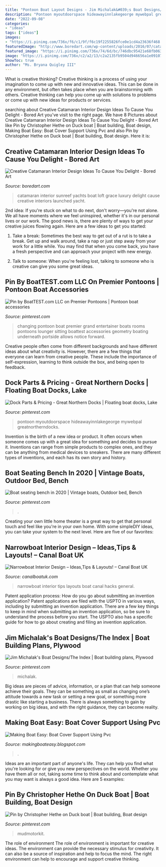 ```yaml
---
title: "Pontoon Boat Layout Designs - Jim Michalak&#039;s Boat Designs/the Index"
description: "Pontoon myoutdoorspace hideawayinnlakegeorge mywebpal greatnortherndocks"
date: "2022-09-08"
categories:
- "ideas"
tags: ["ideas"]
images:
- "https://i.pinimg.com/736x/f6/c1/9f/f6c19f2255826fce0e1cd4a23636f468.jpg"
featuredImage: "http://www.boredart.com/wp-content/uploads/2016/07/catamaran-interior-designs-2.jpg"
featured_image: "https://i.pinimg.com/736x/74/6d/bc/746dbc95421e68fb063ad468a93b5f52.jpg"
image: "https://i.pinimg.com/736x/c2/a2/13/c2a2135fb9504d946656a1e0910711a7--changing-room-sitting-rooms.jpg"
ShowToc: true
author: "Ms. Bryana Quigley III"
---
```



What is creative thinking?
Creative thinking is a process of using your imagination to come up with new and innovative ideas. This can be done in any environment, but often takes place when you are brainstorming with others. Creative thinking can help you come up with solutions to problems or come up with new ideas for products or services.

	

		
searching about Creative Catamaran Interior Design Ideas To Cause You Delight - Bored Art you've visit to the right page. We have 8 Pictures about Creative Catamaran Interior Design Ideas To Cause You Delight - Bored Art like Pin by Christopher Hethe on Duck boat | Boat building, Boat design, Making Boat Easy: Boat Cover Support Using Pvc and also Pin by Christopher Hethe on Duck boat | Boat building, Boat design. Here it is:
		
    
## Creative Catamaran Interior Design Ideas To Cause You Delight - Bored Art

<img loading=lazy src="http://www.boredart.com/wp-content/uploads/2016/07/catamaran-interior-designs-2.jpg" onerror="this.onerror=null;this.src='https://tse4.mm.bing.net/th?id=OIP.dClEMMYp22U5OQ0MZ4-PKQHaLH&amp;pid=15.1';" alt="Creative Catamaran Interior Design Ideas To Cause You Delight - Bored Art">

_Source: boredart.com_

>catamaran interior sunreef yachts boat loft grace luxury delight cause creative interiors launched yacht. 

	

2nd idea:
If you're stuck on what to do next, don't worry—you're not alone. We all have moments where we feel uninspired, whether it's in our personal lives or our work. The good news is, there are plenty of ways to get your creative juices flowing again.
Here are a few ideas to get you started:

1. Take a break: Sometimes the best way to get out of a rut is to take a break. Get up and walk around, take a nap or just step away from your work for a little while. You may find that when you come back, you have a fresh perspective and can approach your project with new energy.

2. Talk to someone: When you're feeling lost, talking to someone who is creative can give you some great ideas.

    
## Pin By BoatTEST.com LLC On Premier Pontoons | Pontoon Boat Accessories

<img loading=lazy src="https://i.pinimg.com/736x/c2/a2/13/c2a2135fb9504d946656a1e0910711a7--changing-room-sitting-rooms.jpg" onerror="this.onerror=null;this.src='https://tse3.mm.bing.net/th?id=OIP.3OtnbBWbm9C7u__Rjzfp6wHaE7&amp;pid=15.1';" alt="Pin by BoatTEST.com LLC on Premier Pontoons | Pontoon boat accessories">

_Source: pinterest.com_

>changing pontoon boat premier grand entertainer boats rooms pontoons lounger sitting boattest accessories geometry boating underneath portside allows notice forward. 

	

Creative people often come from different backgrounds and have different ideas about what creativity is. However, there are a few things that everyone can learn from creative people. These include the importance of self-expression, learning to think outside the box, and being open to feedback.

    
## Dock Parts &amp; Pricing - Great Northern Docks | Floating Boat Docks, Lake

<img loading=lazy src="https://i.pinimg.com/736x/76/16/77/7616776108ed797ebe8324b9ee56638d.jpg" onerror="this.onerror=null;this.src='https://tse1.mm.bing.net/th?id=OIP.rggQaAHPzRtI26eHj2ePjgHaRB&amp;pid=15.1';" alt="Dock Parts &amp; Pricing - Great Northern Docks | Floating boat docks, Lake">

_Source: pinterest.com_

>pontoon myoutdoorspace hideawayinnlakegeorge mywebpal greatnortherndocks. 

	

Invention is the birth of a new idea or product. It often occurs when someone comes up with a great idea for something and decides to pursue it. Inventions can range from simple products to complex ones, and they can be anything from medical devices to sneakers. There are many different types of inventions, and each has its own story and history.

    
## Boat Seating Bench In 2020 | Vintage Boats, Outdoor Bed, Bench

<img loading=lazy src="https://i.pinimg.com/736x/74/6d/bc/746dbc95421e68fb063ad468a93b5f52.jpg" onerror="this.onerror=null;this.src='https://tse2.mm.bing.net/th?id=OIP.zJvzjhmBkzAn0lA6m-b0KgHaFj&amp;pid=15.1';" alt="Boat seating bench in 2020 | Vintage boats, Outdoor bed, Bench">

_Source: pinterest.com_

>. 

	

Creating your own little home theater is a great way to get that personal touch and feel like you're in your own home. With some simpleDIY ideas, you can take your system to the next level. Here are five of our favorites: 

    
## Narrowboat Interior Design – Ideas,Tips &amp; Layouts! – Canal Boat UK

<img loading=lazy src="https://canalboatuk.com/wp-content/uploads/2020/07/narrowboat-interior-example.jpg" onerror="this.onerror=null;this.src='https://tse4.mm.bing.net/th?id=OIP.gjQ5_HwDWDo4UQfPtf-tLAHaLG&amp;pid=15.1';" alt="Narrowboat Interior Design – Ideas,Tips &amp; Layouts! – Canal Boat UK">

_Source: canalboatuk.com_

>narrowboat interior tips layouts boat canal hacks general. 

	

Patent application process: How do you go about submitting an invention application?
Patent applications are filed with the USPTO in various ways, including by submitting an invention application. There are a few key things to keep in mind when submitting an invention application, so be sure to understand the process before you start. The USPTO also has a specific guide for how to go about creating and filing an invention application.

    
## Jim Michalak&#039;s Boat Designs/The Index | Boat Building Plans, Plywood

<img loading=lazy src="https://i.pinimg.com/736x/f6/c1/9f/f6c19f2255826fce0e1cd4a23636f468.jpg" onerror="this.onerror=null;this.src='https://tse3.mm.bing.net/th?id=OIP.1NUDlELDr3Hua_C4TvDD0gHaEK&amp;pid=15.1';" alt="Jim Michalak&#039;s Boat Designs/The Index | Boat building plans, Plywood">

_Source: pinterest.com_

>michalak. 

	

Big ideas are pieces of advice, information, or a plan that can help someone achieve their goals. They can be something as small as changing one’s attitude towards a new task or setting a new goal, or something more drastic like starting a business. There is always something to gain by working on big ideas, and with the right guidance, they can become reality.

    
## Making Boat Easy: Boat Cover Support Using Pvc

<img loading=lazy src="https://lh5.googleusercontent.com/proxy/cfP0yyuhEPBT-bjVcf6XQP2DzU3ExNmi-jjdCcqKW7WVayiDuorfoYVqc7V1GUDnpRIQ03nBB4Na2ulH-ICaZCUOWZ2EM22h70w1km1SJxr5iF1NRg=w1200-h630-p-k-no-nu" onerror="this.onerror=null;this.src='https://tse1.mm.bing.net/th?id=OIP.M2nsHerEqrSnSYeOD9ZBXQHaD4&amp;pid=15.1';" alt="Making Boat Easy: Boat Cover Support Using Pvc">

_Source: makingboateasy.blogspot.com_

>. 

	

Ideas are an important part of anyone's life. They can help you find what you're looking for or give you new perspectives on the world. Whether you have them all or not, taking some time to think about and contemplate what you may want is always a good idea. Here are 5 examples: 

    
## Pin By Christopher Hethe On Duck Boat | Boat Building, Boat Design

<img loading=lazy src="https://i.pinimg.com/originals/c2/5b/1d/c25b1d9df28f85368683f34905dc0c28.jpg" onerror="this.onerror=null;this.src='https://tse4.mm.bing.net/th?id=OIP.gv9IP1FWJAup1AYjQ4zZtgHaFh&amp;pid=15.1';" alt="Pin by Christopher Hethe on Duck boat | Boat building, Boat design">

_Source: pinterest.com_

>mudmotorkit. 

	

The role of environment
The role of environment is important for creative ideas. The environment can provide the necessary stimulus for creativity. It can also be a source of inspiration and help to focus the mind. The right environment can help to encourage and support creative thinking.

